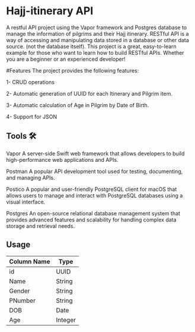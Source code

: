 # Hajj-itinerary API
A restful API project using the Vapor framework and Postgres database to manage the information of pilgrims and their Hajj itinerary. RESTful API is a way of accessing and manipulating data stored in a database or other data source. (not the database itself). This project is a great, easy-to-learn example for those who want to learn how to build RESTful APIs. Whether you are a beginner or an experienced developer!

#Features
The project provides the following features:

1- CRUD operations

2- Automatic generation of UUID for each Itinerary and Pilgrim item.

3- Automatic calculation of Age in Pilgrim by Date of Birth.

4- Support for JSON

## Tools 🛠️
Vapor
A server-side Swift web framework that allows developers to build high-performance web applications and APIs.

Postman
A popular API development tool used for testing, documenting, and managing APIs.

Postico
A popular and user-friendly PostgreSQL client for macOS that allows users to manage and interact with PostgreSQL databases using a visual interface.

Postgres
An open-source relational database management system that provides advanced features and scalability for handling complex data storage and retrieval needs.

## Usage

| Column Name	 | Type|
| -------------| ------------- |
| id | 	UUID |
| Name | 	String |
| Gender | 	String |
| PNumber | 	String |
| DOB | 	Date |
| Age | 	Integer |

	
	
	
	
	
